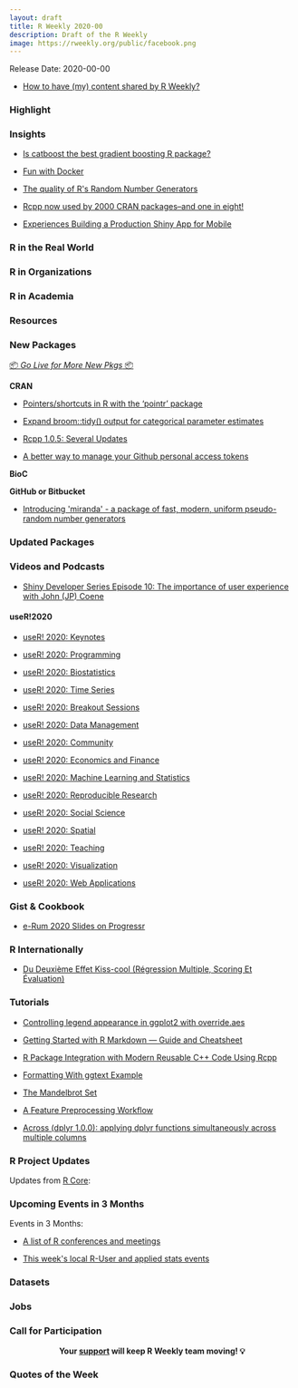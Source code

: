 ```yaml
---
layout: draft
title: R Weekly 2020-00
description: Draft of the R Weekly
image: https://rweekly.org/public/facebook.png
---
```


Release Date: 2020-00-00

+ [How to have (my) content shared by R Weekly?](https://github.com/rweekly/rweekly.org#how-to-have-my-content-shared-by-r-weekly)


###  Highlight



### Insights

+ [Is catboost the best gradient boosting R package?](http://philipppro.github.io/catboost_better_than_the_rest/)

+ [Fun with Docker](https://kgilds.rbind.io/post/fun-with-docker/)

+ [The quality of R's Random Number Generators](https://coolbutuseless.github.io/2020/07/07/the-quality-of-rs-random-number-generators/)

+ [Rcpp now used by 2000 CRAN packages–and one in eight!](http://dirk.eddelbuettel.com/blog/2020/07/04/#rcpp_2000_packages)

+ [Experiences Building a Production Shiny App for Mobile](https://www.tychobra.com/posts/2020-07-07-production-shiny-mobile/)

### R in the Real World



###  R in Organizations



###  R in Academia



###  Resources



###  New Packages

<p class="added-hostname"><a href="https://rweekly.org/live" target="_blank" class="externalLink">📦 <i>Go Live for More New Pkgs</i> 📦</a></p>

**CRAN**

+ [Pointers/shortcuts in R with the ‘pointr’ package](https://topics-in-r.blogspot.com/2020/07/pointersshortcuts-in-r-with-pointr.html)

+ [Expand broom::tidy() output for categorical parameter estimates](https://guyabel.com/post/tidycat/)

+ [Rcpp 1.0.5: Several Updates](http://dirk.eddelbuettel.com/blog/2020/07/06/#rcpp_1.0.5)

+ [A better way to manage your Github personal access tokens](https://ropensci.org/technotes/2020/07/07/github-pat/)

**BioC**



**GitHub or Bitbucket**

+ [Introducing 'miranda' - a package of fast, modern, uniform pseudo-random number generators](https://coolbutuseless.github.io/2020/07/09/introducing-miranda-a-package-of-fast-modern-uniform-pseudo-random-number-generators/)

### Updated Packages



###  Videos and Podcasts

+ [Shiny Developer Series Episode 10: The importance of user experience with John (JP) Coene](https://shinydevseries.com/post/episode-10-coene/)

#### useR!2020

+ [useR! 2020: Keynotes](https://www.youtube.com/watch?v=X_eDHNVceCU&list=PL4IzsxWztPdltBEpbd5B0jLJS13xAyq5n)

+ [useR! 2020: Programming](https://www.youtube.com/watch?v=lP0FjbNvz-Q&list=PL4IzsxWztPdmZTCHo_wWVpuC6pn8zgZN3)

+ [useR! 2020: Biostatistics](https://www.youtube.com/watch?v=zbhRkb9UP7U&list=PL4IzsxWztPdnA1fTRNOuZ5X6h6JIEBDAk)

+ [useR! 2020: Time Series](https://www.youtube.com/watch?v=8wXRir49b9w&list=PL4IzsxWztPdnpKAKicyTzyvExVi3FvO56)

+ [useR! 2020: Breakout Sessions](https://www.youtube.com/watch?v=Wzmj0cFLfic&list=PL4IzsxWztPdnyArEjiNoS15bVVn_ew3A6)

+ [useR! 2020: Data Management](https://www.youtube.com/watch?v=kL5qWitjvNg&list=PL4IzsxWztPdk3pyH1I7s1M-AIcJAl-L9x)

+ [useR! 2020: Community](https://www.youtube.com/watch?v=gtRntU2J3Cg&list=PL4IzsxWztPdkA184_5Ag0lJOouJoh1CQ4)

+ [useR! 2020: Economics and Finance](https://www.youtube.com/watch?v=uwxQgGcKvmo&list=PL4IzsxWztPdn6cCCtkMOaBqwtQDBqhOvV)

+ [useR! 2020: Machine Learning and Statistics](https://www.youtube.com/watch?v=7JHRkL5921g&list=PL4IzsxWztPdlCNDOcOk6AEf6U0fPFz9gU)

+ [useR! 2020: Reproducible Research](https://www.youtube.com/watch?v=IkCzuJei3_E&list=PL4IzsxWztPdmhinFbZCevaqkDeCFyvSNY)

+ [useR! 2020: Social Science](https://www.youtube.com/watch?v=TRaY_Fk-26g&list=PL4IzsxWztPdmqml-u7PvYOVLdSvD7kjby)

+ [useR! 2020: Spatial](https://www.youtube.com/watch?v=M10SmUs68x4&list=PL4IzsxWztPdl-nV0mlFzj9eegXX12Oz9S)

+ [useR! 2020: Teaching](https://www.youtube.com/watch?v=x8l9DGx4SKc&list=PL4IzsxWztPdnYnNGCxzcUvgLxKCGbbt9Y)

+ [useR! 2020: Visualization](https://www.youtube.com/watch?v=1bmdHy5vtfY&list=PL4IzsxWztPdm7kXX8z6P0fBzcHYHMtY2O)

+ [useR! 2020: Web Applications](https://www.youtube.com/watch?v=OHi6E8jegQg&list=PL4IzsxWztPdl7hYfuzLdRaBuf59HCycvn)

### Gist & Cookbook

+ [e-Rum 2020 Slides on Progressr](https://www.jottr.org/2020/07/04/progressr-erum2020-slides/)

### R Internationally

+ [Du Deuxième Effet Kiss-cool (Régression Multiple, Scoring Et Évaluation)](https://freakonometrics.hypotheses.org/61090)

###  Tutorials

+ [Controlling legend appearance in ggplot2 with override.aes](https://aosmith.rbind.io/2020/07/09/ggplot2-override-aes/)

+ [Getting Started with R Markdown — Guide and Cheatsheet](https://www.dataquest.io/blog/r-markdown-guide-cheatsheet/)

+ [R Package Integration with Modern Reusable C++ Code Using Rcpp](https://rviews.rstudio.com/2020/07/08/r-package-integration-with-modern-reusable-c-code-using-rcpp/)

+ [Formatting With ggtext Example](https://data-and-the-world.onrender.com/posts/ggtext-formatting-example/)

+ [The Mandelbrot Set](http://www.theresearchkitchen.com/archives/1239)

+ [A Feature Preprocessing Workflow](https://seth-dobson.github.io/a-feature-preprocessing-workflow/)

+ [Across (dplyr 1.0.0): applying dplyr functions simultaneously across multiple columns](http://www.rebeccabarter.com/blog/2020-07-09-across/)

<!--<div class="post-more-begin></div><div class="post-more-end"></div>-->

###  R Project Updates

Updates from [R Core](http://developer.r-project.org/blosxom.cgi/R-devel/NEWS):


###  Upcoming Events in 3 Months

Events in 3 Months:


+ [A list of R conferences and meetings](https://jumpingrivers.github.io/meetingsR/events.html)

+ [This week's local R-User and applied stats events](https://community.rstudio.com/c/irl)


### Datasets

### Jobs




###  Call for Participation


<p class="hide-support added-hostname support-rweekly" style="text-align: center;font-weight: bold;">Your <a class="non-visited externalLink" href="https://www.patreon.com/rweekly" onclick="pas(this)">support</a> will keep R Weekly team moving! 💡</p>

###  Quotes of the Week
